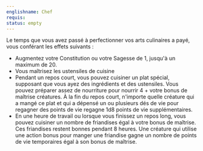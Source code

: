 ```yaml
---
englishname: Chef
requis:
status: empty
---
```

Le temps que vous avez passé à perfectionner vos arts culinaires a payé, vous conférant les effets suivants : 

 - Augmentez votre Constitution ou votre Sagesse de 1, jusqu'à un maximum de 20.
 - Vous maîtrisez les ustensiles de cuisine
 - Pendant un repos court, vous pouvez cuisiner un plat spécial, supposant que vous ayez des ingrédients et des ustensiles. Vous pouvez préparer assez de nourriture pour nourrir 4 + votre bonus de maîtrise créatures. À la fin du repos court, n'importe quelle créature qui a mangé ce plat et qui a dépensé un ou plusieurs dés de vie pour regagner des points de vie regagne 1d8 points de vie supplémentaires.
 - En une heure de travail ou lorsque vous finissez un repos long, vous pouvez cuisiner un nombre de friandises égal à votre bonus de maîtrise. Ces friandises restent bonnes pendant 8 heures. Une créature qui utilise une action bonus pour manger une friandise gagne un nombre de points de vie temporaires égal à son bonus de maîtrise.
